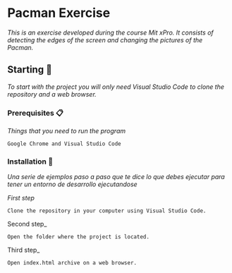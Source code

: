 # Pacman Exercise

_This is an exercise developed during the course Mit xPro. It consists of detecting the edges of the screen and changing the pictures of the Pacman._

## Starting 🚀

_To start with the project you will only need Visual Studio Code to clone the repository and a web browser._

### Prerequisites 📋

_Things that you need to run the program_

```
Google Chrome and Visual Studio Code
```

### Installation 🔧

_Una serie de ejemplos paso a paso que te dice lo que debes ejecutar para tener un entorno de desarrollo ejecutandose_

_First step_

```
Clone the repository in your computer using Visual Studio Code.
```

Second step_

```
Open the folder where the project is located.
```

Third step_

```
Open index.html archive on a web browser.
```
